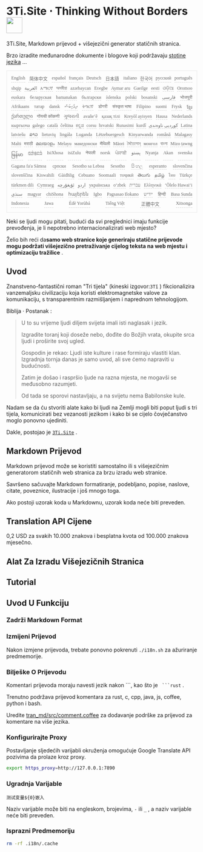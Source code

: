 <h1 style="justify-content:space-between">3Ti.Site ⋅ Thinking Without Borders <img src="//i-01.eu.org/3Ti/logo.svg" style="user-select:none;margin-top:-1px;width:42px"></h1>

3Ti.Site, Markdown prijevod + višejezični generator statičnih stranica.

Brzo izradite međunarodne dokumente i blogove koji podržavaju [stotine jezika](https://github.com/i18n-site/node/blob/main/lang/src/index.js) ...

<pre class="langli" style="display:flex;flex-wrap:wrap;background:transparent;border:1px solid #eee;font-size:12px;box-shadow:0 0 3px inset #eee;padding:12px 5px 4px 12px;justify-content:space-between;"><style>pre.langli i{font-weight:300;font-family:s;margin-right:7px;margin-bottom:8px;font-style:normal;color:#666;border-bottom:1px dashed #ccc;}</style><i>English</i><i> 简体中文 </i><i>español</i><i>français</i><i>Deutsch</i><i> 日本語 </i><i>italiano</i><i>한국어</i><i>русский</i><i>português</i><i>shqip</i><i>‫العربية‬</i><i>አማርኛ</i><i>অসমীয়া</i><i>azərbaycan</i><i>Eʋegbe</i><i>Aymar aru</i><i>Gaeilge</i><i>eesti</i><i>ଓଡ଼ିଆ</i><i>Oromoo</i><i>euskara</i><i>беларуская</i><i>bamanakan</i><i>български</i><i>íslenska</i><i>polski</i><i>bosanski</i><i>‫فارسی‬</i><i>भोजपुरी</i><i>Afrikaans</i><i>татар</i><i>dansk</i><i>‫ދިވެހިބަސް‬</i><i>ትግርኛ</i><i>डोगरी</i><i>संस्कृत भाषा</i><i>Filipino</i><i>suomi</i><i>Frysk</i><i>ខ្មែរ</i><i>ქართული</i><i>गोंयची कोंकणी</i><i>ગુજરાતી</i><i>avañe’ẽ</i><i>қазақ тілі</i><i>Kreyòl ayisyen</i><i>Hausa</i><i>Nederlands</i><i>кыргызча</i><i>galego</i><i>català</i><i>čeština</i><i>ಕನ್ನಡ</i><i>corsu</i><i>hrvatski</i><i>Runasimi</i><i>kurdî</i><i>‫کوردیی ناوەندی‬</i><i>Latina</i><i>latviešu</i><i>ລາວ</i><i>lietuvių</i><i>lingála</i><i>Luganda</i><i>Lëtzebuergesch</i><i>Kinyarwanda</i><i>română</i><i>Malagasy</i><i>Malti</i><i>मराठी</i><i>മലയാളം</i><i>Melayu</i><i>македонски</i><i>मैथिली</i><i>Māori</i><i>মৈতৈলোন্</i><i>монгол</i><i>বাংলা</i><i>Mizo ṭawng</i><i>မြန်မာ</i><i>𞄀𞄄𞄰𞄩𞄍𞄜𞄰</i><i>IsiXhosa</i><i>isiZulu</i><i>नेपाली</i><i>norsk</i><i>ਪੰਜਾਬੀ</i><i>‫پښتو‬</i><i>Nyanja</i><i>Akan</i><i>svenska</i><i>Gagana fa'a Sāmoa</i><i>српски</i><i>Sesotho sa Leboa</i><i>Sesotho</i><i>සිංහල</i><i>esperanto</i><i>slovenčina</i><i>slovenščina</i><i>Kiswahili</i><i>Gàidhlig</i><i>Cebuano</i><i>Soomaali</i><i>тоҷикӣ</i><i>తెలుగు</i><i>தமிழ்</i><i>ไทย</i><i>Türkçe</i><i>türkmen dili</i><i>Cymraeg</i><i>‫ئۇيغۇرچە‬</i><i>‫اردو‬</i><i>українська</i><i>o‘zbek</i><i>‫עברית‬</i><i>Ελληνικά</i><i>ʻŌlelo Hawaiʻi</i><i>‫سنڌي‬</i><i>magyar</i><i>chiShona</i><i>հայերեն</i><i>Igbo</i><i>Pagsasao Ilokano</i><i>‫ייִדיש‬</i><i>हिन्दी</i><i>Basa Sunda</i><i>Indonesia</i><i>Jawa</i><i>Èdè Yorùbá</i><i>Tiếng Việt</i><i> 正體中文 </i><i>Xitsonga</i></pre>

Neki se ljudi mogu pitati, budući da svi preglednici imaju funkcije prevođenja, je li nepotrebno internacionalizirati web mjesto?

Želio bih reći da**samo web stranice koje generiraju statične prijevode mogu podržati višejezično pretraživanje cijelog teksta na web mjestu i optimizaciju tražilice** .

## Uvod

Znanstveno-fantastični roman &quot;Tri tijela&quot; (kineski izgovor:`3Tǐ` ) fikcionalizira vanzemaljsku civilizaciju koja koristi elektromagnetske valove za komunikaciju, s transparentnim razmišljanjem i naprednom tehnologijom.

Biblija · Postanak :

> U to su vrijeme ljudi diljem svijeta imali isti naglasak i jezik.
>
> Izgradite toranj koji doseže nebo, dođite do Božjih vrata, okupite srca ljudi i proširite svoj ugled.
>
> Gospodin je rekao: Ljudi iste kulture i rase formiraju vlastiti klan. Izgradnja tornja danas je samo uvod, ali sve ćemo napraviti u budućnosti.
>
> Zatim je došao i raspršio ljude na razna mjesta, ne mogavši ​​se međusobno razumjeti.
>
> Od tada se sporovi nastavljaju, a na svijetu nema Babilonske kule.

Nadam se da ću stvoriti alate kako bi ljudi na Zemlji mogli biti poput ljudi s tri tijela, komunicirati bez vezanosti jezikom i kako bi se cijelo čovječanstvo moglo ponovno ujediniti.

Dakle, postojao je [`3Ti.Site`](//3Ti.Site) .

## Markdown Prijevod

Markdown prijevod može se koristiti samostalno ili s višejezičnim generatorom statičnih web stranica za brzu izradu web stranice.

Savršeno sačuvajte Markdown formatiranje, podebljano, popise, naslove, citate, poveznice, ilustracije i još mnogo toga.

Ako postoji uzorak koda u Markdownu, uzorak koda neće biti preveden.

## Translation API Cijene

0,2 USD za svakih 10.000 znakova i besplatna kvota od 100.000 znakova mjesečno.

## Alat Za Izradu Višejezičnih Stranica

## Tutorial

## Uvod U Funkciju

### Zadrži Markdown Format

### Izmijeni Prijevod

Nakon izmjene prijevoda, trebate ponovno pokrenuti `./i18n.sh` za ažuriranje predmemorije.

### Bilješke O Prijevodu

Komentari prijevoda moraju navesti jezik nakon \```, kao što je ` ```rust` .

Trenutno podržava prijevod komentara za rust, c, cpp, java, js, coffee, python i bash.

Uredite [tran_md/src/comment.coffee](https://github.com/i18n-site/node/blob/main/tran_md/src/comment.coffee) za dodavanje podrške za prijevod za komentare na više jezika.

### Konfigurirajte Proxy

Postavljanje sljedećih varijabli okruženja omogućuje Google Translate API pozivima da prolaze kroz proxy.

```bash
export https_proxy=http://127.0.0.1:7890
```

### Ugradnja Varijable

```
测试变量${0}嵌入
```

Naziv varijable može biti na engleskom, brojevima, `-` ili `_` , a naziv varijable neće biti preveden.

### Isprazni Predmemoriju

```bash
rm -rf .i18n/.cache
```

